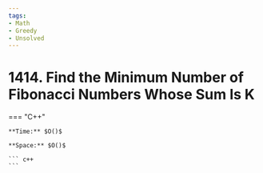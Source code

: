 ```yaml
---
tags:
- Math
- Greedy
- Unsolved
---
```



# 1414. Find the Minimum Number of Fibonacci Numbers Whose Sum Is K

=== "C++"

    **Time:** $O()$

    **Space:** $O()$

    ``` c++
    ```